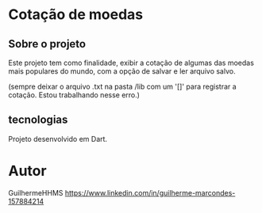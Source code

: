 # Cotação de moedas

## Sobre o projeto

Este projeto tem como finalidade, exibir a cotação de algumas das moedas mais populares do mundo, com a opção de salvar e ler  arquivo salvo.


(sempre deixar o arquivo .txt na pasta /lib com um '[]' para registrar a cotação. Estou trabalhando nesse erro.)


## tecnologias

Projeto desenvolvido em Dart.

# Autor

GuilhermeHHMS
https://www.linkedin.com/in/guilherme-marcondes-157884214
